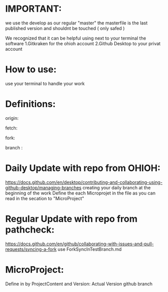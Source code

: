 # IMPORTANT:

we use the develop as our regular "master"
the masterfile is the last published version and shouldnt be touched ( only safed )

We recognized that it can be helpful using next to your terminal the software
1.Gitkraken for the ohioh account 
2.Github Desktop to your privat account


# How to use:
use your terminal to handle your work


# Definitions:
origin: 

fetch:

fork:

branch :

# Daily Update with repo from OHIOH:

https://docs.github.com/en/desktop/contributing-and-collaborating-using-github-desktop/managing-branches
creating your daily branch at the beginning of the work
Define the each Microprojet in the file as you can read in the secation to "MicroProject"

# Regular Update with repo  from pathcheck:
https://docs.github.com/en/github/collaborating-with-issues-and-pull-requests/syncing-a-fork
use ForkSyncInTestBranch.md


# MicroProject:

Define in by ProjectContent and Version:
Actual Version 
github branch 
